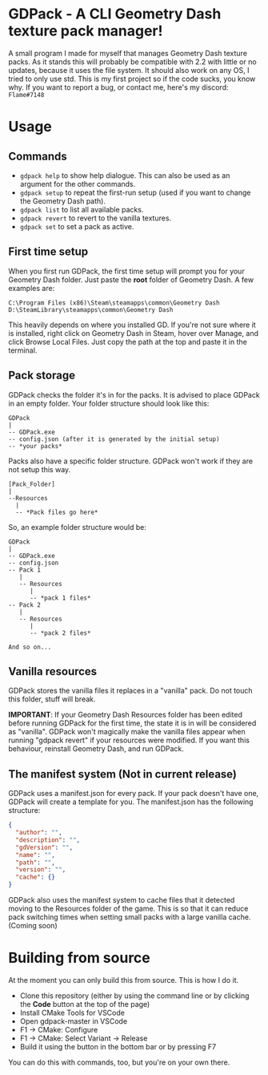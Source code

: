 # GDPack - A CLI Geometry Dash texture pack manager!
A small program I made for myself that manages Geometry Dash texture packs. As it stands this will probably be compatible with 2.2 with little or no updates, because it uses the file system. It should also work on any OS, I tried to only use std.
This is my first project so if the code sucks, you know why. If you want to report a bug, or contact me, here's my discord: ```Flame#7148```

# Usage
## Commands
 - ```gdpack help``` to show help dialogue. This can also be used as an argument for the other commands.
 - ```gdpack setup``` to repeat the first-run setup (used if you want to change the Geometry Dash path).
 - ```gdpack list``` to list all available packs.
 - ```gdpack revert``` to revert to the vanilla textures.
 - ```gdpack set``` to set a pack as active.
## First time setup
When you first run GDPack, the first time setup will prompt you for your Geometry Dash folder. Just paste the **root** folder of Geometry Dash. A few examples are: 
```
C:\Program Files (x86)\Steam\steamapps\common\Geometry Dash
D:\SteamLibrary\steamapps\common\Geometry Dash
```

This heavily depends on where you installed GD. If you're not sure where it is installed, right click on Geometry Dash in Steam, hover over Manage, and click Browse Local Files. Just copy the path at the top and paste it in the terminal.

## Pack storage
GDPack checks the folder it's in for the packs. It is advised to place GDPack in an empty folder. Your folder structure should look like this: 

```
GDPack
|
-- GDPack.exe
-- config.json (after it is generated by the initial setup)
-- *your packs*
```

Packs also have a specific folder structure. GDPack won't work if they are not setup this way.
```
[Pack_Folder]
|
--Resources
  |
  -- *Pack files go here*
```

So, an example folder structure would be:
```
GDPack
|
-- GDPack.exe
-- config.json
-- Pack 1
   |
   -- Resources
      |
      -- *pack 1 files*
-- Pack 2
   |
   -- Resources
      |
      -- *pack 2 files*

And so on...
```

## Vanilla resources
GDPack stores the vanilla files it replaces in a "vanilla" pack. Do not touch this folder, stuff will break.

**IMPORTANT**: If your Geometry Dash Resources folder has been edited before running GDPack for the first time, the state it is in will be considered as "vanilla". GDPack won't magically make the vanilla files appear when running "gdpack revert" if your resources were modified. If you want this behaviour, reinstall Geometry Dash, and run GDPack.


## The manifest system (Not in current release)
GDPack uses a manifest.json for every pack. If your pack doesn't have one, GDPack will create a template for you. The manifest.json has the following structure: 

```json
{
  "author": "",
  "description": "",
  "gdVersion": "",
  "name": "",
  "path": "",
  "version": "",
  "cache": {}
}
```
GDPack also uses the manifest system to cache files that it detected moving to the Resources folder of the game. This is so that it can reduce pack switching times when setting small packs with a large vanilla cache. (Coming soon)

# Building from source
At the moment you can only build this from source. This is how I do it.

- Clone this repository (either by using the command line or by clicking the **Code** button at the top of the page)
- Install CMake Tools for VSCode
- Open gdpack-master in VSCode
- F1 -> CMake: Configure
- F1 -> CMake: Select Variant -> Release
- Build it using the button in the bottom bar or by pressing F7

You can do this with commands, too, but you're on your own there.